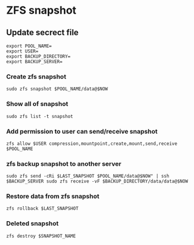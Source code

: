 # ZFS snapshot
## Update secrect file
```
export POOL_NAME=
export USER=
export BACKUP_DIRECTORY=
export BACKUP_SERVER=
```

### Create zfs snapshot 
```
sudo zfs snapshot $POOL_NAME/data@$NOW
```
### Show all of snapshot
```
sudo zfs list -t snapshot 
```
### Add permission to user can send/receive snapshot
```
zfs allow $USER compression,mountpoint,create,mount,send,receive $POOL_NAME
```

### zfs backup snapshot to another server
```
sudo zfs send -cRi $LAST_SNAPSHOT $POOL_NAME/data@$NOW" | ssh $BACKUP_SERVER sudo zfs receive -vF $BACKUP_DIRECTORY/data/data@$NOW 
```

### Restore data from zfs snapshot
```
zfs rollback $LAST_SNAPSHOT
```

### Deleted snapshot
```
zfs destroy $SNAPSHOT_NAME
```
